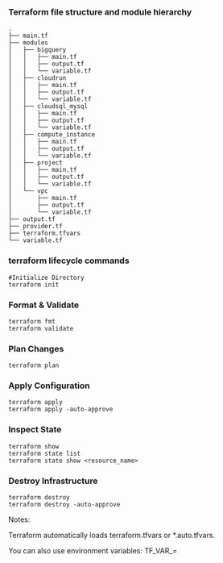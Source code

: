 ### Terraform file structure and module hierarchy

```
.
├── main.tf
├── modules
│   ├── bigquery
│   │   ├── main.tf
│   │   ├── output.tf
│   │   └── variable.tf
│   ├── cloudrun
│   │   ├── main.tf
│   │   ├── output.tf
│   │   └── variable.tf
│   ├── cloudsql_mysql
│   │   ├── main.tf
│   │   ├── output.tf
│   │   └── variable.tf
│   ├── compute_instance
│   │   ├── main.tf
│   │   ├── output.tf
│   │   └── variable.tf
│   ├── project
│   │   ├── main.tf
│   │   ├── output.tf
│   │   └── variable.tf
│   └── vpc
│       ├── main.tf
│       ├── output.tf
│       └── variable.tf
├── output.tf
├── provider.tf
├── terraform.tfvars
└── variable.tf
```
### terraform lifecycle commands
```
#Initialize Directory
terraform init
```
### Format & Validate
```
terraform fmt
terraform validate
```
### Plan Changes
```
terraform plan
```
### Apply Configuration
```
terraform apply
terraform apply -auto-approve
```
### Inspect State
```
terraform show
terraform state list
terraform state show <resource_name>
```
### Destroy Infrastructure
```
terraform destroy
terraform destroy -auto-approve
```


Notes:

Terraform automatically loads terraform.tfvars or *.auto.tfvars.

You can also use environment variables: TF_VAR_<var>=<value>
